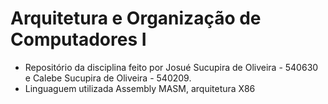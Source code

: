 # Arquitetura e Organização de Computadores I

- Repositório da disciplina feito por Josué Sucupira de Oliveira - 540630 e Calebe Sucupira de Oliveira - 540209.
- Linguaguem utilizada Assembly MASM, arquitetura X86



